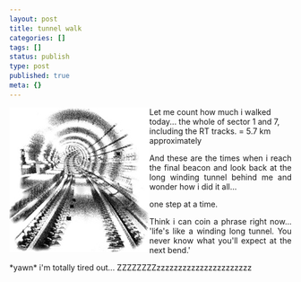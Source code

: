```yaml
---
layout: post
title: tunnel walk
categories: []
tags: []
status: publish
type: post
published: true
meta: {}
---
```

<p style="text-align: center"><img align="left" src="/img/tunnel_walk_9823745029.jpg" /></p>

<p align="left">Let me count how much i walked today... the whole of sector 1 and 7, including the RT tracks.
= 5.7 km approximately
<p align="justify">And these are the times when i reach the final beacon and look back at the long winding tunnel behind me and wonder how i did it all...</p>
<p align="justify">one step at a time.</p>
<p align="justify">Think i can coin a phrase right now... 'life's like a winding long tunnel. You never know what you'll expect at the next bend.'</p>
<p align="justify">*yawn* i'm totally tired out... ZZZZZZZZzzzzzzzzzzzzzzzzzzzzzz</p>
